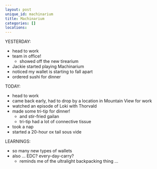 ```yaml
---
layout: post
unique_id: machinarium
title: Machinarium
categories: []
locations: 
---
```


YESTERDAY:
* head to work
* team in office!
  * showed off the new tirearium
* Jackie started playing Machinarium
* noticed my wallet is starting to fall apart
* ordered sushi for dinner

TODAY:
* head to work
* came back early, had to drop by a location in Mountain View for work
* watched an episode of Loki with Thorvald
* made some tri-tip for dinner!
  * and stir-fried gailan
  * tri-tip had a lot of connective tissue
* took a nap
* started a 20-hour ox tail sous vide

LEARNINGS:
* so many new types of wallets
* also ... EDC? every-day-carry?
  * reminds me of the ultralight backpacking thing ...
